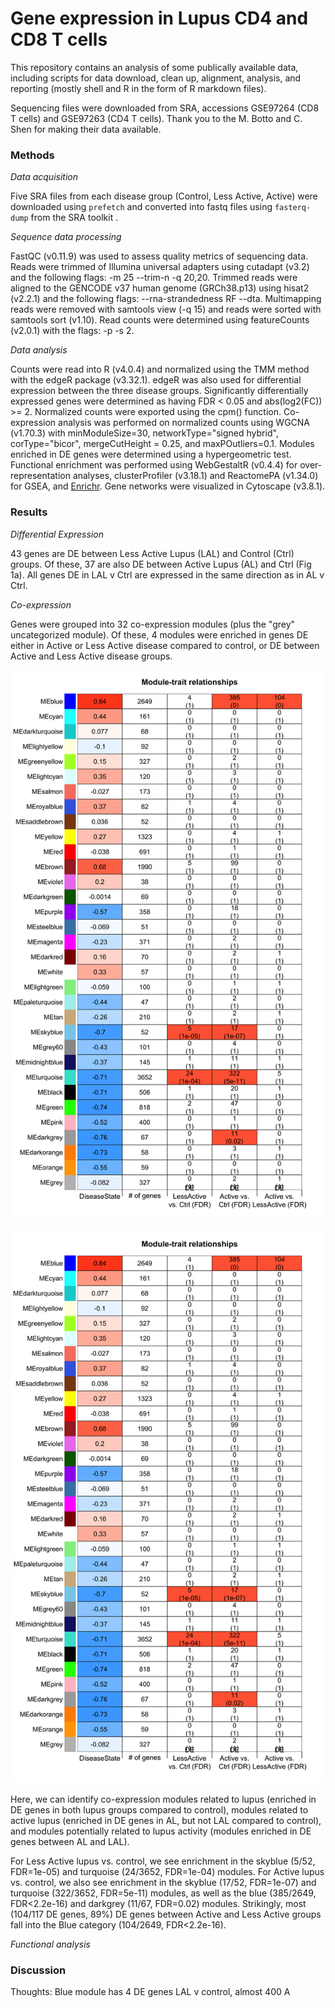# Gene expression in Lupus CD4 and CD8 T cells

This repository contains an analysis of some publically available data, including scripts for data download, clean up, alignment, analysis, and reporting (mostly shell and R in the form of R markdown files). 

Sequencing files were downloaded from SRA, accessions GSE97264 (CD8 T cells) and GSE97263 (CD4 T cells). Thank you to the M. Botto and C. Shen for making their data available.

### Methods

*Data acquisition*

Five SRA files from each disease group (Control, Less Active, Active) were downloaded using `prefetch` and converted into fastq files using `fasterq-dump` from the SRA toolkit .

*Sequence data processing*

FastQC (v0.11.9) was used to assess quality metrics of sequencing data. Reads were trimmed of Illumina universal adapters using cutadapt (v3.2) and the following flags: -m 25 --trim-n -q 20,20. Trimmed reads were aligned to the GENCODE v37 human genome (GRCh38.p13) using hisat2 (v2.2.1) and the following flags: --rna-strandedness RF --dta. Multimapping reads were removed with samtools view (-q 15) and reads were sorted with samtools sort (v1.10). Read counts were determined using featureCounts (v2.0.1) with the flags: -p -s 2.

*Data analysis*

Counts were read into R (v4.0.4) and normalized using the TMM method with the edgeR package (v3.32.1). edgeR was also used for differential expression between the three disease groups. Significantly differentially expressed genes were determined as having FDR < 0.05 and abs(log2(FC)) >= 2. Normalized counts were exported using the cpm() function. Co-expression analysis was performed on normalized counts using WGCNA (v1.70.3) with minModuleSize=30, networkType="signed hybrid", corType="bicor", mergeCutHeight = 0.25, and maxPOutliers=0.1. Modules enriched in DE genes were determined using a hypergeometric test. Functional enrichment was performed using WebGestaltR (v0.4.4) for over-representation analyses, clusterProfiler (v3.18.1) and ReactomePA (v1.34.0) for GSEA, and [Enrichr](https://maayanlab.cloud/Enrichr/). Gene networks were visualized in Cytoscape (v3.8.1).

### Results

*Differential Expression*

43 genes are DE between Less Active Lupus (LAL) and Control (Ctrl) groups. Of these, 37 are also DE between Active Lupus (AL) and Ctrl (Fig 1a). All genes DE in LAL v Ctrl are expressed in the same direction as in AL v Ctrl.

*Co-expression*

Genes were grouped into 32 co-expression modules (plus the "grey" uncategorized module). Of these, 4 modules were enriched in genes DE either in Active or Less Active disease compared to control, or DE between Active and Less Active disease groups.

![Fig 2: Association with disease group and modules with enriched genes](https://github.com/louislamont/LupusTCells/blob/main/plots/CD8/wgcna/modules-w-DE-genes.png)

<img src="https://github.com/louislamont/LupusTCells/blob/main/plots/CD8/wgcna/modules-w-DE-genes.png" alt="Fig 2: Association with disease group and modules with enriched genes" width="600"/>

Here, we can identify co-expression modules related to lupus (enriched in DE genes in both lupus groups compared to control), modules related to active lupus (enriched in DE genes in AL, but not LAL compared to control), and modules potentially related to lupus activity (modules enriched in DE genes between AL and LAL).

For Less Active lupus vs. control, we see enrichment in the skyblue (5/52, FDR=1e-05) and turquoise (24/3652, FDR=1e-04) modules. For Active lupus vs. control, we also see enrichment in the skyblue (17/52, FDR=1e-07) and turquoise (322/3652, FDR=5e-11) modules, as well as the blue (385/2649, FDR<2.2e-16) and darkgrey (11/67, FDR=0.02) modules. Strikingly, most (104/117 DE genes, 89%) DE genes between Active and Less Active groups fall into the Blue category (104/2649, FDR<2.2e-16).

*Functional analysis*

### Discussion

Thoughts: Blue module has 4 DE genes LAL v control, almost 400 A